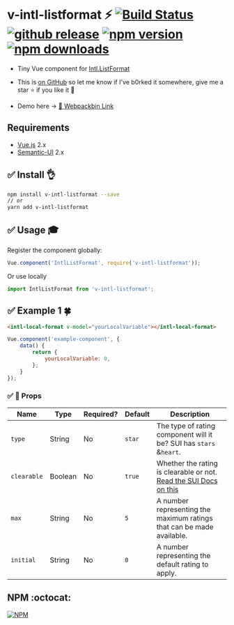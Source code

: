# v-intl-listformat :zap: [![Build Status](https://travis-ci.org/vinayakkulkarni/v-intl-listformat.svg?branch=master)](https://travis-ci.org/vinayakkulkarni/v-intl-listformat) <a href="https://github.com/vinayakkulkarni/v-intl-listformat/releases/latest"><img src="https://img.shields.io/github/release/vinayakkulkarni/v-intl-listformat.svg" alt="github release"></a> <a href="http://npmjs.org/package/v-intl-listformat"><img src="https://img.shields.io/npm/v/v-intl-listformat.svg" alt="npm version"></a> <a href="http://npm-stat.com/charts.html?package=v-intl-listformat"><img src="https://img.shields.io/npm/dm/v-intl-listformat.svg" alt="npm downloads"></a>

+ Tiny Vue component for [Intl.ListFormat](https://www.chromestatus.com/feature/4764538272481280)

+ This is [on GitHub](https://github.com/vinayakkulkarni/v-intl-listformat)  so let me know if I've b0rked it somewhere, give me a star :star: if you like it :beers:

+ Demo here -> [💯 Webpackbin Link](https://goo.gl/9itxBq)

## Requirements

* [Vue.js](https://vuejs.org/) 2.x
* [Semantic-UI](https://semantic-ui.com/) 2.x

## :white_check_mark: Install :ok_hand:

```bash
npm install v-intl-listformat --save
// or
yarn add v-intl-listformat
```

## :white_check_mark: Usage :mortar_board:

Register the component globally:
```javascript
Vue.component('IntlListFormat', require('v-intl-listformat'));
```
Or use locally
```javascript
import IntlListFormat from 'v-intl-listformat';
```

## :white_check_mark: Example 1 :four_leaf_clover:

```html
<intl-local-format v-model="yourLocalVariable"></intl-local-format>
```

```javascript
Vue.component('example-component', {
	data() {
		return {
			yourLocalVariable: 0,
		};
	}
});
```

### :white_check_mark: :book: Props

| Name | Type | Required? | Default | Description |
| --- | --- | --- | --- | --- |
| `type` | String | No | `star` | The type of rating component will it be? SUI has `stars` &`heart`. |
| `clearable` | Boolean | No | `true` | Whether the rating is clearable or not. [Read the SUI Docs on this](https://semantic-ui.com/modules/rating.html#/settings) |
| `max` | String | No | `5` | A number representing the maximum ratings that can be made available. |
| `initial` | String | No | `0` | A number representing the default rating to apply. |

## NPM :octocat:  

[![NPM](https://nodei.co/npm/v-intl-listformat.png?downloads=true&downloadRank=true&stars=true)](https://nodei.co/npm/v-intl-listformat/)